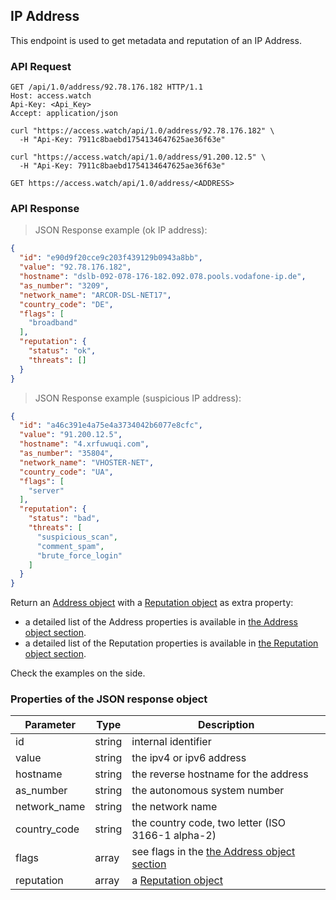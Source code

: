 ## IP Address

This endpoint is used to get metadata and reputation of an IP Address.

### API Request

```http
GET /api/1.0/address/92.78.176.182 HTTP/1.1
Host: access.watch
Api-Key: <Api_Key>
Accept: application/json
```

```shell
curl "https://access.watch/api/1.0/address/92.78.176.182" \
  -H "Api-Key: 7911c8baebd1754134647625ae36f63e"
```

```shell
curl "https://access.watch/api/1.0/address/91.200.12.5" \
  -H "Api-Key: 7911c8baebd1754134647625ae36f63e"
```

`GET https://access.watch/api/1.0/address/<ADDRESS>`

### API Response

> JSON Response example (ok IP address):

```json
{
  "id": "e90d9f20cce9c203f439129b0943a8bb",
  "value": "92.78.176.182",
  "hostname": "dslb-092-078-176-182.092.078.pools.vodafone-ip.de",
  "as_number": "3209",
  "network_name": "ARCOR-DSL-NET17",
  "country_code": "DE",
  "flags": [
    "broadband"
  ],
  "reputation": {
    "status": "ok",
    "threats": []
  }
}
```

> JSON Response example (suspicious IP address):

```json
{
  "id": "a46c391e4a75e4a3734042b6077e8cfc",
  "value": "91.200.12.5",
  "hostname": "4.xrfuwuqi.com",
  "as_number": "35804",
  "network_name": "VHOSTER-NET",
  "country_code": "UA",
  "flags": [
    "server"
  ],
  "reputation": {
    "status": "bad",
    "threats": [
      "suspicious_scan",
      "comment_spam",
      "brute_force_login"
    ]
  }
}
```

Return an [Address object](#ip-address-object) with a [Reputation object](#reputation-object) as extra property:

 * a detailed list of the Address properties is available in [the Address object section](#ip-address-object).
 * a detailed list of the Reputation properties is available in [the Reputation object section](#reputation-object).

Check the examples on the side.

### Properties of the JSON response object

Parameter    | Type   | Description
----------   | ------ | --------------------------------------------------------
id           | string | internal identifier
value        | string | the ipv4 or ipv6 address
hostname     | string | the reverse hostname for the address
as_number    | string | the autonomous system number
network_name | string | the network name
country_code | string | the country code, two letter (ISO 3166-1 alpha-2)
flags        | array  | see flags in the [the Address object section](#ip-address-object)
reputation   | array  | a [Reputation object](#reputation-object)
